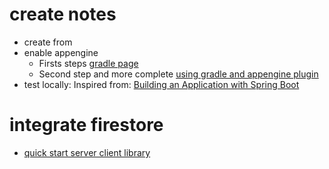 # create notes
- create from 
- enable appengine
   - Firsts steps [gradle page](https://github.com/GoogleCloudPlatform/app-gradle-plugin)
   - Second step and more complete [using gradle and appengine plugin](https://cloud.google.com/appengine/docs/flexible/java/using-gradle)
- test locally: Inspired from:  [Building an Application with Spring Boot](https://spring.io/guides/gs/spring-boot/)

# integrate firestore
- [quick start server client library](https://cloud.google.com/firestore/docs/quickstart-servers)